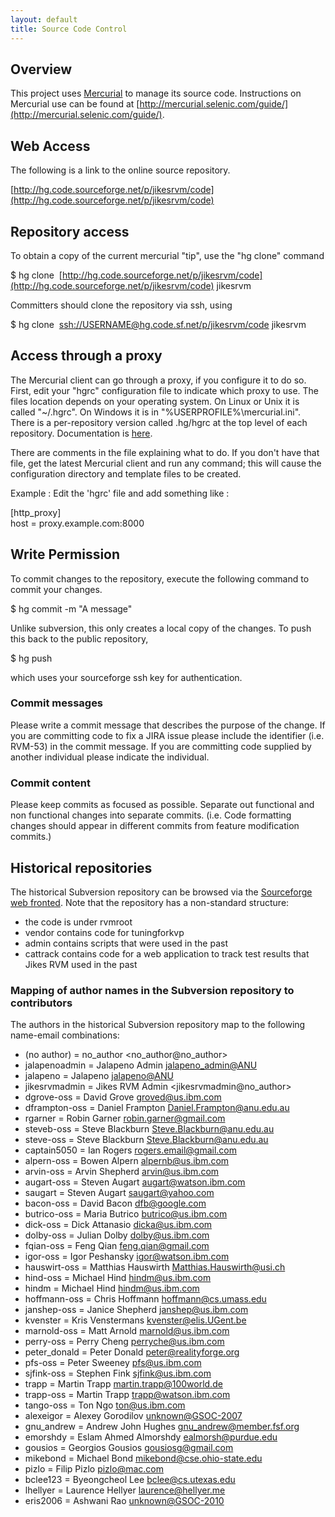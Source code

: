 ```yaml
---
layout: default 
title: Source Code Control
---
```


## Overview

This project uses [Mercurial](http://mercurial.selenic.com/) to manage its source code. Instructions on Mercurial use can be found at [http://mercurial.selenic.com/guide/](http://mercurial.selenic.com/guide/).

## Web Access

The following is a link to the online source repository.

[http://hg.code.sourceforge.net/p/jikesrvm/code](http://hg.code.sourceforge.net/p/jikesrvm/code)

## Repository access

To obtain a copy of the current mercurial "tip", use the "hg clone" command

$ hg clone&nbsp; [http://hg.code.sourceforge.net/p/jikesrvm/code](http://hg.code.sourceforge.net/p/jikesrvm/code) jikesrvm

Committers should clone the repository via ssh, using

$ hg clone&nbsp; [ssh://USERNAME@hg.code.sf.net/p/jikesrvm/code](ssh://USERNAME@hg.code.sf.net/p/jikesrvm/code) jikesrvm

## Access through a proxy

The Mercurial client can go through a proxy, if you configure it to do so. First, edit your "hgrc" configuration file to indicate which proxy to use. The files location depends on your operating system. On Linux or Unix it is called "~/.hgrc". On Windows it is in "%USERPROFILE%\mercurial.ini". There is a per-repository version called .hg/hgrc at the top level of each repository. Documentation is [here](http://www.selenic.com/mercurial/hgrc.5.html#http-proxy).

There are comments in the file explaining what to do. If you don't have that file, get the latest Mercurial client and run any command; this will cause the configuration directory and template files to be created.

Example : Edit the 'hgrc' file and add something like :

[http\_proxy]  
 host = proxy.example.com:8000

## Write Permission

To commit changes to the repository, execute the following command to commit your changes.

$ hg commit -m "A message"

Unlike subversion, this only creates a local copy of the changes. To push this back to the public repository,

$ hg push

which uses your sourceforge ssh key for authentication.

### Commit messages

Please write a commit message that describes the purpose of the change. If you are committing code to fix a JIRA issue please include the identifier (i.e. RVM-53) in the commit message. If you are committing code supplied by another individual please indicate the individual.

### Commit content

Please keep commits as focused as possible. Separate out functional and non functional changes into separate commits. (i.e. Code formatting changes should appear in different commits from feature modification commits.)


## Historical repositories ##

The historical Subversion repository can be browsed via the [Sourceforge web fronted](http://sourceforge.net/p/jikesrvm/svn/). Note that the repository has a non-standard structure:

- the code is under rvmroot
- vendor contains code for tuningforkvp
- admin contains scripts that were used in the past
- cattrack contains code for a web application to track test results that Jikes RVM used in the past

### Mapping of author names in the Subversion repository to contributors ###

The authors in the historical Subversion repository map to the following name-email combinations:

- (no author) = no_author <no_author@no_author>
- jalapenoadmin = Jalapeno Admin <jalapeno_admin@ANU>
- jalapeno = Jalapeno <jalapeno@ANU> 
- jikesrvmadmin = Jikes RVM Admin <jikesrvmadmin@no_author>
- dgrove-oss = David Grove <groved@us.ibm.com>
- dframpton-oss = Daniel Frampton <Daniel.Frampton@anu.edu.au>
- rgarner = Robin Garner <robin.garner@gmail.com>
- steveb-oss = Steve Blackburn <Steve.Blackburn@anu.edu.au>
- steve-oss = Steve Blackburn <Steve.Blackburn@anu.edu.au>
- captain5050 = Ian Rogers <rogers.email@gmail.com>
- alpern-oss = Bowen Alpern <alpernb@us.ibm.com>
- arvin-oss = Arvin Shepherd <arvin@us.ibm.com>
- augart-oss = Steven Augart <augart@watson.ibm.com>
- saugart = Steven Augart <saugart@yahoo.com>
- bacon-oss = David Bacon <dfb@google.com>
- butrico-oss = Maria Butrico <butrico@us.ibm.com>
- dick-oss = Dick Attanasio <dicka@us.ibm.com>
- dolby-oss = Julian Dolby <dolby@us.ibm.com>
- fqian-oss = Feng Qian <feng.qian@gmail.com>
- igor-oss = Igor Peshansky <igor@watson.ibm.com>
- hauswirt-oss = Matthias Hauswirth <Matthias.Hauswirth@usi.ch>
- hind-oss = Michael Hind <hindm@us.ibm.com>
- hindm = Michael Hind <hindm@us.ibm.com>
- hoffmann-oss = Chris Hoffmann <hoffmann@cs.umass.edu>
- janshep-oss = Janice Shepherd <janshep@us.ibm.com>
- kvenster = Kris Venstermans <kvenster@elis.UGent.be>
- marnold-oss = Matt Arnold <marnold@us.ibm.com>
- perry-oss = Perry Cheng <perryche@us.ibm.com>
- peter_donald = Peter Donald <peter@realityforge.org>
- pfs-oss = Peter Sweeney <pfs@us.ibm.com>
- sjfink-oss = Stephen Fink <sjfink@us.ibm.com>
- trapp = Martin Trapp <martin.trapp@100world.de>
- trapp-oss = Martin Trapp <trapp@watson.ibm.com>
- tango-oss = Ton Ngo <ton@us.ibm.com>
- alexeigor = Alexey Gorodilov <unknown@GSOC-2007>
- gnu_andrew = Andrew John Hughes <gnu_andrew@member.fsf.org>
- emorshdy = Eslam Ahmed Almorshdy <ealmorsh@purdue.edu>
- gousios = Georgios Gousios <gousiosg@gmail.com>
- mikebond = Michael Bond <mikebond@cse.ohio-state.edu>
- pizlo = Filip Pizlo <pizlo@mac.com>
- bclee123 = Byeongcheol Lee <bclee@cs.utexas.edu>
- lhellyer = Laurence Hellyer <laurence@hellyer.me>
- eris2006 = Ashwani Rao <unknown@GSOC-2010>
